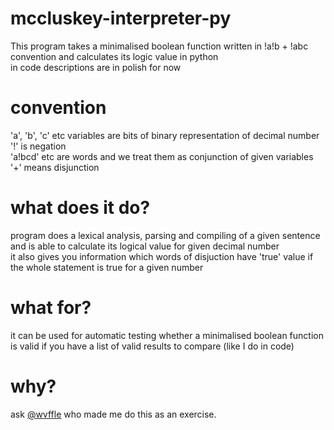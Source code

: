 # mccluskey-interpreter-py
This program takes a minimalised boolean function written in !a!b + !abc convention and calculates its logic value in python</br>
in code descriptions are in polish for now

# convention
'a', 'b', 'c' etc variables are bits of binary representation of decimal number</br>
'!' is negation</br>
'a!bcd' etc are words and we treat them as conjunction of given variables</br>
'+' means disjunction</br>

# what does it do?
program does a lexical analysis, parsing and compiling of a given sentence and is able to calculate its logical value for given decimal number</br>
it also gives you information which words of disjuction have 'true' value if the whole statement is true for a given number
# what for?
it can be used for automatic testing whether a minimalised boolean function is valid if you have a list of valid results to compare (like I do in code)

# why?
ask [@wvffle](https://github.com/wvffle) who made me do this as an exercise.
